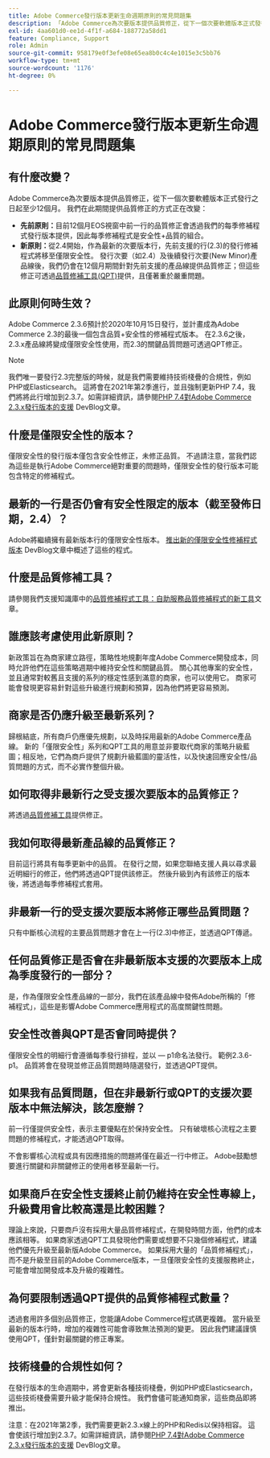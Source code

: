 ```yaml
---
title: Adobe Commerce發行版本更新生命週期原則的常見問題集
description: 「Adobe Commerce為次要版本提供品質修正，從下一個次要軟體版本正式發行之日起至少12個月。 我們在此期間提供品質修正的方式正在改變：'
exl-id: 4aa601d0-ee1d-4f1f-a684-188772a58dd1
feature: Compliance, Support
role: Admin
source-git-commit: 958179e0f3efe08e65ea8b0c4c4e1015e3c5bb76
workflow-type: tm+mt
source-wordcount: '1176'
ht-degree: 0%

---
```


# Adobe Commerce發行版本更新生命週期原則的常見問題集

## 有什麼改變？

Adobe Commerce為次要版本提供品質修正，從下一個次要軟體版本正式發行之日起至少12個月。 我們在此期間提供品質修正的方式正在改變：

* **先前原則：**&#x200B;目前12個月EOS視窗中前一行的品質修正會透過我們的每季修補程式發行版本提供，因此每季修補程式是安全性+品質的組合。
* **新原則：**&#x200B;從2.4開始，作為最新的次要版本行，先前支援的行(2.3)的發行修補程式將移至僅限安全性。 發行次要（如2.4）及後續發行次要(New Minor)產品線後，我們仍會在12個月期間針對先前支援的產品線提供品質修正；但這些修正可透過[品質修補工具(QPT)](/help/announcements/adobe-commerce-announcements/magento-quality-patches-released-new-tool-to-self-serve-quality-patches.md)提供，且僅著重於嚴重問題。

## 此原則何時生效？

Adobe Commerce 2.3.6預計於2020年10月15日發行，並計畫成為Adobe Commerce 2.3的最後一個包含品質+安全性的修補程式版本。 在2.3.6之後，2.3.x產品線將變成僅限安全性使用，而2.3的關鍵品質問題可透過QPT修正。

>[!NOTE]
>
>我們唯一要發行2.3完整版的時候，就是我們需要維持技術棧疊的合規性，例如PHP或Elasticsearch。 這將會在2021年第2季進行，並且強制更新PHP 7.4，我們將將此行增加到2.3.7。如需詳細資訊，請參閱[PHP 7.4對Adobe Commerce 2.3.x發行版本的支援](https://community.magento.com/t5/Magento-DevBlog/PHP-7-4-support-for-Magento-2-3-x-release-line/ba-p/458946) DevBlog文章。

## 什麼是僅限安全性的版本？

僅限安全性的發行版本僅包含安全性修正，未修正品質。 不過請注意，當我們認為這些是執行Adobe Commerce絕對重要的問題時，僅限安全性的發行版本可能包含特定的修補程式。

## 最新的一行是否仍會有安全性限定的版本（截至發佈日期，2.4）？

Adobe將繼續擁有最新版本行的僅限安全性版本。 [推出新的僅限安全性修補程式版本](https://community.magento.com/t5/Magento-DevBlog/Introducing-the-New-Security-only-Patch-Release/ba-p/141287) DevBlog文章中概述了這些的程式。

## 什麼是品質修補工具？

請參閱我們支援知識庫中的[品質修補程式工具：自助服務品質修補程式的新工具](/help/announcements/adobe-commerce-announcements/magento-quality-patches-released-new-tool-to-self-serve-quality-patches.md)文章。

## 誰應該考慮使用此新原則？

新政策旨在為商家建立路徑，策略性地規劃年度Adobe Commerce開發成本，同時允許他們在這些策略週期中維持安全性和關鍵品質。 關心其他專案的安全性，並且通常對較舊且支援的系列的穩定性感到滿意的商家，也可以使用它。 商家可能會發現更容易針對這些升級進行規劃和預算，因為他們將更容易預測。

## 商家是否仍應升級至最新系列？

歸根結底，所有商戶仍應優先規劃，以及時採用最新的Adobe Commerce產品線。 新的「僅限安全性」系列和QPT工具的用意並非要取代商家的策略升級藍圖；相反地，它們為商戶提供了規劃升級藍圖的靈活性，以及快速回應安全性/品質問題的方式，而不必實作整個升級。

## 如何取得非最新行之受支援次要版本的品質修正？

將透過[品質修補工具](/help/announcements/adobe-commerce-announcements/magento-quality-patches-released-new-tool-to-self-serve-quality-patches.md)提供修正。

## 我如何取得最新產品線的品質修正？

目前這行將具有每季更新中的品質。 在發行之間，如果您聯絡支援人員以尋求最近明細行的修正，他們將透過QPT提供該修正。 然後升級到內有該修正的版本後，將透過每季修補程式套用。

## 非最新一行的受支援次要版本將修正哪些品質問題？

只有中斷核心流程的主要品質問題才會在上一行(2.3)中修正，並透過QPT傳遞。

## 任何品質修正是否會在非最新版本支援的次要版本上成為季度發行的一部分？

是，作為僅限安全性產品線的一部分，我們在該產品線中發佈Adobe所稱的「修補程式」，這些是影響Adobe Commerce應用程式的高度關鍵性問題。

## 安全性改善與QPT是否會同時提供？

僅限安全性的明細行會遵循每季發行排程，並以 — p1命名法發行。 範例2.3.6-p1。 品質將會在發現並修正品質問題時隨選發行，並透過QPT提供。

## 如果我有品質問題，但在非最新行或QPT的支援次要版本中無法解決，該怎麼辦？

前一行僅提供安全性，表示主要優點在於保持安全性。 只有破壞核心流程之主要問題的修補程式，才能透過QPT取得。

不會影響核心流程或具有因應措施的問題將僅在最近一行中修正。 Adobe鼓勵想要進行關鍵和非關鍵修正的使用者移至最新一行。

## 如果商戶在安全性支援終止前仍維持在安全性專線上，升級費用會比較高還是比較困難？

理論上來說，只要商戶沒有採用大量品質修補程式，在開發時間方面，他們的成本應該相等。 如果商家透過QPT工具發現他們需要或想要不只幾個修補程式，建議他們優先升級至最新版Adobe Commerce。 如果採用大量的「品質修補程式」，而不是升級至目前的Adobe Commerce版本，一旦僅限安全性的支援服務終止，可能會增加開發成本及升級的複雜性。

## 為何要限制透過QPT提供的品質修補程式數量？

透過套用許多個別品質修正，您能讓Adobe Commerce程式碼更複雜。 當升級至最新的版本行時，增加的複雜性可能會導致無法預測的變更。 因此我們建議謹慎使用QPT，僅針對最關鍵的修正專案。

## 技術棧疊的合規性如何？

在發行版本的生命週期中，將會更新各種技術棧疊，例如PHP或Elasticsearch，這些技術棧疊需要升級才能保持合規性。 我們會儘可能通知商家，這些商品即將推出。

注意：在2021年第2季，我們需要更新2.3.x線上的PHP和Redis以保持相容。 這會使該行增加到2.3.7。如需詳細資訊，請參閱[PHP 7.4對Adobe Commerce 2.3.x發行版本的支援](https://community.magento.com/t5/Magento-DevBlog/PHP-7-4-support-for-Magento-2-3-x-release-line/ba-p/458946) DevBlog文章。
